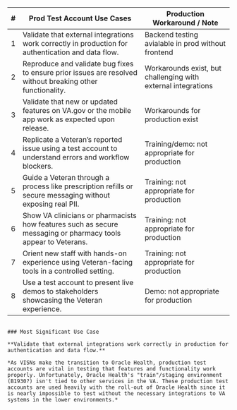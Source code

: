 
| # | Prod Test Account Use Cases                                                                                                         | Production Workaround / Note                              |
|---|------------------------------------------------------------------------------------------------------------------|------------------------------------------------------------|
| 1 | Validate that external integrations work correctly in production for authentication and data flow.              | Backend testing avialable in prod without frontend                         |
| 2 | Reproduce and validate bug fixes to ensure prior issues are resolved without breaking other functionality.      | Workarounds exist, but challenging with external integrations |
| 3 | Validate that new or updated features on VA.gov or the mobile app work as expected upon release.               | Workarounds for production exist                          |
| 4 | Replicate a Veteran’s reported issue using a test account to understand errors and workflow blockers.           | Training/demo: not appropriate for production             |
| 5 | Guide a Veteran through a process like prescription refills or secure messaging without exposing real PII.      | Training: not appropriate for production                  |
| 6 | Show VA clinicians or pharmacists how features such as secure messaging or pharmacy tools appear to Veterans.   | Training: not appropriate for production                  |
| 7 | Orient new staff with hands-on experience using Veteran-facing tools in a controlled setting.                   | Training: not appropriate for production                  |
| 8 | Use a test account to present live demos to stakeholders showcasing the Veteran experience.                     | Demo: not appropriate for production                      |
```

### Most Significant Use Case

**Validate that external integrations work correctly in production for authentication and data flow.**

*As VISNs make the transition to Oracle Health, production test accounts are vital in testing that features and functionality work properly. Unfortunately, Oracle Health's "train"/staging environment (B1930?) isn't tied to other services in the VA. These production test accounts are used heavily with the roll-out of Oracle Health since it is nearly impossible to test without the necessary integrations to VA systems in the lower environments.*
